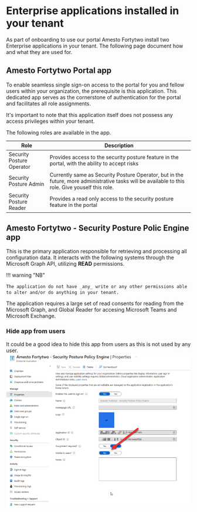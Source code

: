 # Enterprise applications installed in your tenant

As part of onboarding to use our portal Amesto Fortytwo install two Enterprise applications in your tenant. The following page document how and what they are used for.

## Amesto Fortytwo Portal app

To enable seamless single sign-on access to the portal for you and fellow users within your organization, the prerequisite is this application. This dedicated app serves as the cornerstone of authentication for the portal and facilitates all role assignments.

It's important to note that this application itself does not possess any access privileges within your tenant.

The following roles are available in the app.

| Role  | Description   |
|-------------- | -------------- |
| Security Posture Operator    | Provides access to the security posture feature in the portal, with the ability to accept risks     |
| Security Posture Admin    | Currently same as Security Posture Operator, but in the future, more administrative tasks will be available to this role. Give youself this role.     |
| Security Posture Reader    | Provides a read only access to the security posture feature in the portal     |

## Amesto Fortytwo - Security Posture Polic Engine app

This is the primary application responsible for retrieving and processing all configuration data. It interacts with the following systems through the Microsoft Graph API, utilizing **READ** permissions.

!!! warning "NB"

    The application do not have _any_ write or any other permissions able to alter and/or do anything in your tenant.

The application requires a large set of read consents for reading from the Microsoft Graph, and Global Reader for accesing Microsoft Teams and Microsoft Exchange.

### Hide app from users

It could be a good idea to hide this app from users as this is not used by any user.
![Hide application from users](./media/apps_hideapp.png)

